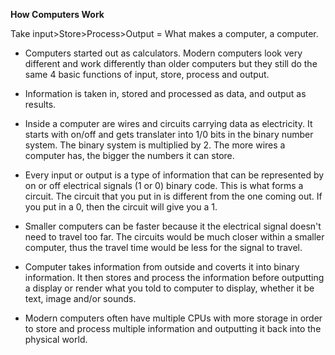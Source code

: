**How Computers Work**

Take input>Store>Process>Output = What makes a computer, a computer.

- Computers started out as calculators. Modern computers look very different and work differently than older computers but they still
do the same 4 basic functions of input, store, process and output.

- Information is taken in, stored and processed as data, and output as results.

- Inside a computer are wires and circuits carrying data as electricity. It starts with on/off and gets translater into 1/0 bits in the
binary number system. The binary system is multiplied by 2. The more wires a computer has, the bigger the numbers it can store. 

- Every input or output is a type of information that can be represented by on or off electrical signals (1 or 0) binary code. This is what forms a 
circuit. The circuit that you put in is different from the one coming out. If you put in a 0, then the circuit will give you a 1. 

- Smaller computers can be faster because it the electrical signal doesn't need to travel too far. The circuits would be much closer
within a smaller computer, thus the travel time would be less for the signal to travel.

- Computer takes information from outside and coverts it into binary information. It then stores and process the information before
outputting a display or render what you told to computer to display, whether it be text, image and/or sounds.

- Modern computers often have multiple CPUs with more storage in order to store and process multiple information and outputting it back into the 
physical world.